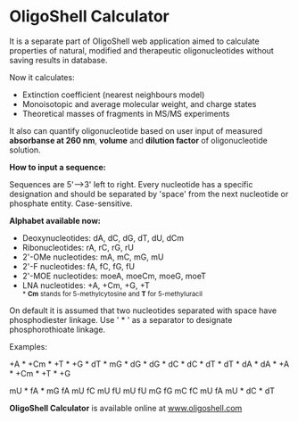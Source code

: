 # OligoShell Calculator
<p>
It is a separate part of OligoShell web application aimed to calculate properties of natural, modified and therapeutic oligonucleotides without saving results in database.
</p>
<p>
Now it calculates:
</p>
<ul>
    <li>
        Extinction coefficient (nearest neighbours model)
    </li>
    <li>
        Monoisotopic and average molecular weight, and charge states
    </li>
    <li>
        Theoretical masses of fragments in MS/MS experiments
    </li>
</ul>
<p>
It also can quantify oligonucleotide based on user input of measured <strong>absorbanse at 260 nm</strong>, <strong>volume</strong> and <strong>dilution factor</strong> of oligonucleotide solution.
</p>
<p><strong>How to input a sequence:</strong></p>
<p>
Sequences are 5'-->3' left to right. Every nucleotide has a specific designation and should be separated by 'space' from the next nucleotide or phosphate entity. Case-sensitive.
</p>
<p><strong>Alphabet available now:</strong></p>
<ul>
    <li>
        Deoxynucleotides: dA, dC, dG, dT, dU, dCm
    </li>
    <li>
        Ribonucleotides: rA, rC, rG, rU
    </li>
    <li>
        2'-OMe nucleotides: mA, mC, mG, mU
    </li>
    <li>
        2'-F nucleotides: fA, fC, fG, fU
    </li>
    <li>
        2'-MOE nucleotides: moeA, moeCm, moeG, moeT
    </li>
    <li>
        LNA nucleotides: +A, +Cm, +G, +T
    </li>
    <sub>* <b>Cm</b> stands for 5-methylcytosine and <b>T</b> for 5-methyluracil</sub>
</ul>
<p>
On default it is assumed that two nucleotides separated with space have phosphodiester linkage. Use ' * ' as a separator to designate phosphorothioate linkage.
</p>
<p>
Examples:
</p>
<p>
+A * +Cm * +T * +G * dT * mG * dG * dG * dC * dC * dT * dT * dA * dA * +A * +Cm * +T * +G  
</p>
<p>
mU * fA * mG fA mU fC mU fU mU fU mG fG mC fC mU fA mU * dC * dT
</p>
<p>
<b>OligoShell Calculator</b> is available online at <a href="http://www.oligoshell.com">www.oligoshell.com</a>
</p>